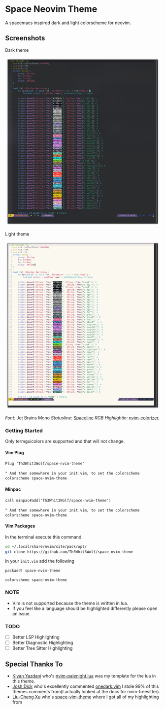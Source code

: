 # Space Neovim Theme

A spacemacs inspired dark and light colorscheme for neovim.

## Screenshots

Dark theme

![dark theme](assets/dark.png)

Light theme

![light theme](assets/light.png)

*Font:* Jet Brains Mono
*Statusline:* [Spaceline](https://github.com/glepnir/spaceline.vim)
*RGB Highlightin:* [nvim-colorizer.](https://github.com/norcalli/nvim-colorizer.lua)

### Getting Started

Only termguicolors are supported and that will not change.

#### Vim Plug

```vim
Plug 'Th3Whit3Wolf/space-nvim-theme'

" And then somewhere in your init.vim, to set the colorscheme
colorscheme space-nvim-theme
```

#### Minpac

```vim
call minpac#add('Th3Whit3Wolf/space-nvim-theme')

" And then somewhere in your init.vim, to set the colorscheme
colorscheme space-nvim-theme
```

#### Vim Packages

In the terminal execute this command.

```sh
cd ~/.local/share/nvim/site/pack/opt/
git clone https://github.com/Th3Whit3Wolf/space-nvim-theme
```

In your `init.vim` add the following

```vim
packadd! space-nvim-theme
```

```vim
colorscheme space-nvim-theme
```

### NOTE

- Vim is not supported because the theme is written in lua.
- If you feel like a language should be highlighted differently please open an issue.

### TODO

- [ ] Better LSP Highlighting
- [ ] Better Diagnostic Highlighting
- [ ] Better Tree Sitter Highlighting

## Special Thanks To

- [Kiyan Yazdani](https://github.com/kyazdani42) who's [nvim-palenight.lua](https://github.com/kyazdani42/nvim-palenight.lua) was my template for the lua in this theme.
- [Josh Dick](https://github.com/joshdick) who's excellently commented [onedark.vim](https://github.com/joshdick/onedark.vim) I stole 99% of this themes comments from(I actually looked at the docs for nvim-treesitter).
- [Liu-Cheng Xu](https://github.com/liuchengxu) who's [space-vim-theme](https://github.com/liuchengxu/space-vim-theme) where I got all of my highlighting from
